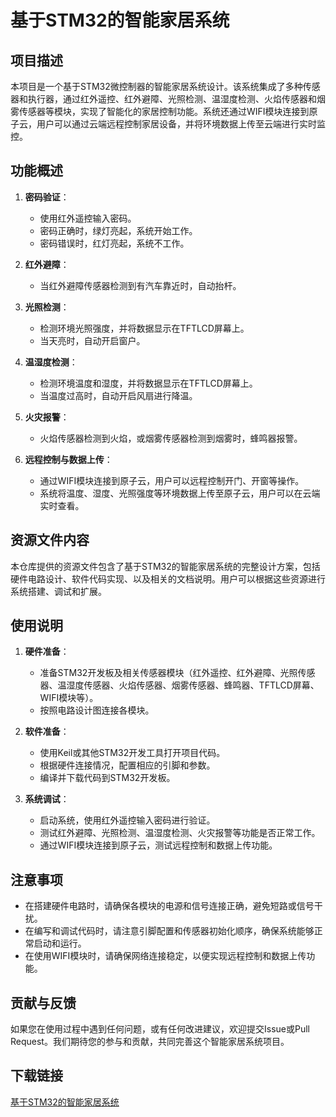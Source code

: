# 基于STM32的智能家居系统

## 项目描述

本项目是一个基于STM32微控制器的智能家居系统设计。该系统集成了多种传感器和执行器，通过红外遥控、红外避障、光照检测、温湿度检测、火焰传感器和烟雾传感器等模块，实现了智能化的家居控制功能。系统还通过WIFI模块连接到原子云，用户可以通过云端远程控制家居设备，并将环境数据上传至云端进行实时监控。

## 功能概述

1. **密码验证**：
   - 使用红外遥控输入密码。
   - 密码正确时，绿灯亮起，系统开始工作。
   - 密码错误时，红灯亮起，系统不工作。

2. **红外避障**：
   - 当红外避障传感器检测到有汽车靠近时，自动抬杆。

3. **光照检测**：
   - 检测环境光照强度，并将数据显示在TFTLCD屏幕上。
   - 当天亮时，自动开启窗户。

4. **温湿度检测**：
   - 检测环境温度和湿度，并将数据显示在TFTLCD屏幕上。
   - 当温度过高时，自动开启风扇进行降温。

5. **火灾报警**：
   - 火焰传感器检测到火焰，或烟雾传感器检测到烟雾时，蜂鸣器报警。

6. **远程控制与数据上传**：
   - 通过WIFI模块连接到原子云，用户可以远程控制开门、开窗等操作。
   - 系统将温度、湿度、光照强度等环境数据上传至原子云，用户可以在云端实时查看。

## 资源文件内容

本仓库提供的资源文件包含了基于STM32的智能家居系统的完整设计方案，包括硬件电路设计、软件代码实现、以及相关的文档说明。用户可以根据这些资源进行系统搭建、调试和扩展。

## 使用说明

1. **硬件准备**：
   - 准备STM32开发板及相关传感器模块（红外遥控、红外避障、光照传感器、温湿度传感器、火焰传感器、烟雾传感器、蜂鸣器、TFTLCD屏幕、WIFI模块等）。
   - 按照电路设计图连接各模块。

2. **软件准备**：
   - 使用Keil或其他STM32开发工具打开项目代码。
   - 根据硬件连接情况，配置相应的引脚和参数。
   - 编译并下载代码到STM32开发板。

3. **系统调试**：
   - 启动系统，使用红外遥控输入密码进行验证。
   - 测试红外避障、光照检测、温湿度检测、火灾报警等功能是否正常工作。
   - 通过WIFI模块连接到原子云，测试远程控制和数据上传功能。

## 注意事项

- 在搭建硬件电路时，请确保各模块的电源和信号连接正确，避免短路或信号干扰。
- 在编写和调试代码时，请注意引脚配置和传感器初始化顺序，确保系统能够正常启动和运行。
- 在使用WIFI模块时，请确保网络连接稳定，以便实现远程控制和数据上传功能。

## 贡献与反馈

如果您在使用过程中遇到任何问题，或有任何改进建议，欢迎提交Issue或Pull Request。我们期待您的参与和贡献，共同完善这个智能家居系统项目。

## 下载链接

[基于STM32的智能家居系统](https://pan.quark.cn/s/dd700a06294d)